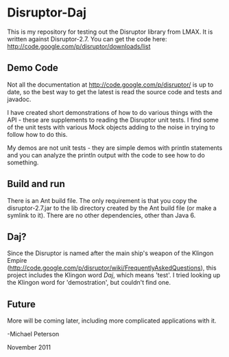 # Disruptor-Daj

This is my repository for testing out the Disruptor library from LMAX.  It is written against Disruptor-2.7. You can get the code here: http://code.google.com/p/disruptor/downloads/list

## Demo Code

Not all the documentation at http://code.google.com/p/disruptor/ is up to date, so the best way to get the latest is read the source code and tests and javadoc.

I have created short demonstrations of how to do various things with the API - these are supplements to reading the Disruptor unit tests.  I find some of the unit tests with various Mock objects adding to the noise in trying to follow how to do this.  

My demos are not unit tests - they are simple demos with println statements and you can analyze the println output with the code to see how to do something.

## Build and run

There is an Ant build file.  The only requirement is that you copy the disruptor-2.7.jar to the lib directory created by the Ant build file (or make a symlink to it).  There are no other dependencies, other than Java 6.

## Daj?

Since the Disruptor is named after the main ship's weapon of the Klingon Empire (http://code.google.com/p/disruptor/wiki/FrequentlyAskedQuestions), this project includes the Klingon word *Daj*, which means 'test'.  I tried looking up the Klingon word for 'demostration', but couldn't find one.

## Future 

More will be coming later, including more complicated applications with it.

-Michael Peterson

November 2011
